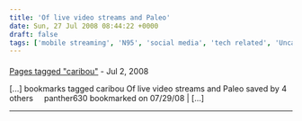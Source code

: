 ```yaml
---
title: 'Of live video streams and Paleo'
date: Sun, 27 Jul 2008 08:44:22 +0000
draft: false
tags: ['mobile streaming', 'N95', 'social media', 'tech related', 'Uncategorized', 'warzabidul']
---
```



#### 
[Pages tagged "caribou"](http://www.blogbookmarker.com/tags/caribou "") - <time datetime="2008-07-29 07:32:02">Jul 2, 2008</time>

\[...\] bookmarks tagged caribou Of live video streams and Paleo saved by 4 others     panther630 bookmarked on 07/29/08 | \[...\]
<hr />
